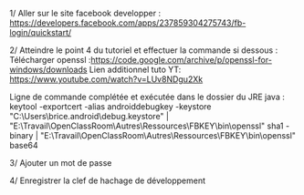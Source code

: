 1/	Aller sur le site facebook developper :
https://developers.facebook.com/apps/237859304275743/fb-login/quickstart/

2/	Atteindre le point 4 du tutoriel et effectuer la commande si dessous :
Télécharger openssl :https://code.google.com/archive/p/openssl-for-windows/downloads
Lien additionnel tuto YT: https://www.youtube.com/watch?v=LUv8NDgu2Xk

Ligne de commande complétée et exécutée dans le dossier du JRE java :
keytool -exportcert -alias androiddebugkey -keystore "C:\Users\brice\.android\debug.keystore" | "E:\Travail\OpenClassRoom\Autres\Ressources\FBKEY\bin\openssl" sha1 -binary |
"E:\Travail\OpenClassRoom\Autres\Ressources\FBKEY\bin\openssl" base64

3/	Ajouter un mot de passe

4/	Enregistrer la clef de hachage de développement